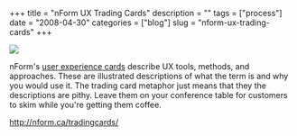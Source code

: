 +++
title = "nForm UX Trading Cards"
description = ""
tags = ["process"]
date = "2008-04-30"
categories = ["blog"]
slug = "nform-ux-trading-cards"
+++



  <div class="notebook-screenshot"><a href="http://nform.ca/tradingcards/"><img src="//media.konigi.com/bluga/wt481857299d37e.jpg"/></a></div><p>nForm's <a href="http://nform.ca/tradingcards/">user experience cards</a> describe UX tools, methods, and approaches. These are illustrated descriptions of what the term is and why you would use it. The trading card metaphor just means that they the descriptions are pithy. Leave them on your conference table for customers to skim while you're getting them coffee.</p>
    
  <a href="http://nform.ca/tradingcards/">http://nform.ca/tradingcards/</a>
